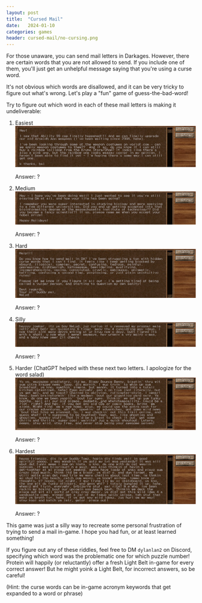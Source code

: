 ```yaml
---
layout: post
title:  "Cursed Mail"
date:   2024-01-10
categories: games
header: cursed-mail/no-cursing.png
---
```


For those unaware, you can send mail letters in Darkages. However, there are certain words that you are not allowed to send. If you include one of them, you'll just get an unhelpful message saying that you're using a curse word.

It's not obvious which words are disallowed, and it can be very tricky to figure out what's wrong. Let's play a "fun" game of guess-the-bad-word!

Try to figure out which word in each of these mail letters is making it undeliverable:


1. Easiest
![1-easy](/assets/img/cursed-mail/1-easy.png)

    Answer: ?

2. Medium
![2-medium](/assets/img/cursed-mail/2-medium.png)

    Answer: ?

3. Hard
![2-medium](/assets/img/cursed-mail/3-hard.png)

    Answer: ?

4. Silly
![2-medium](/assets/img/cursed-mail/4-silly.png)

    Answer: ?

5. Harder (ChatGPT helped with these next two letters. I apologize for the word salad)
![2-medium](/assets/img/cursed-mail/5-harder.png)

    Answer: ?

6. Hardest
![2-medium](/assets/img/cursed-mail/6-hardest.png)

    Answer: ?

This game was just a silly way to recreate some personal frustration of trying to send a mail in-game. I hope you had fun, or at least learned something!

If you figure out any of these riddles, feel free to DM `dylanlan2` on Discord, specifying which word was the problematic one for which puzzle number! Protein will happily (or reluctantly) offer a fresh Light Belt in-game for every correct answer! But he might yoink a Light Belt, for incorrect answers, so be careful!

(Hint: the curse words can be in-game acronym keywords that get expanded to a word or phrase)

